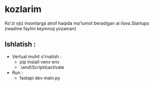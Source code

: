 # kozlarim
Ko'zi ojiz insonlarga atrof haqida ma'lumot beradigan ai ilova.Startups (readme faylini keyinroq yozaman)

## Ishlatish :
* Vertual muhit o'rnatish :
    * pip install venv env
    * .\end\Scripts\activate
* Run :
   * fastapi dev main.py
